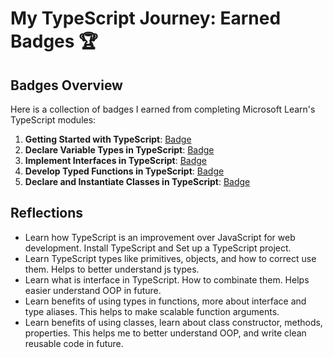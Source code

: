 # My TypeScript Journey: Earned Badges 🏆

## Badges Overview

Here is a collection of badges I earned from completing Microsoft Learn's TypeScript modules:

1. **Getting Started with TypeScript**: [Badge](https://learn.microsoft.com/en-us/users/into0/achievements/n7978acf)
2. **Declare Variable Types in TypeScript**: [Badge](https://learn.microsoft.com/en-us/users/into0/achievements/hygrv5z8)
3. **Implement Interfaces in TypeScript**: [Badge](https://learn.microsoft.com/en-us/users/into0/achievements/fzu2juvx)
4. **Develop Typed Functions in TypeScript**: [Badge](https://learn.microsoft.com/en-us/users/into0/achievements/9nsfbsqu)
5. **Declare and Instantiate Classes in TypeScript**: [Badge](https://learn.microsoft.com/en-us/users/into0/achievements/wace5chn)

## Reflections

- Learn how TypeScript is an improvement over JavaScript for web development. Install TypeScript and Set up a TypeScript project.
- Learn TypeScript types like primitives, objects, and how to correct use them. Helps to better understand js types.
- Learn what is interface in TypeScript. How to combinate them. Helps easier understand OOP in future.
- Learn benefits of using types in functions, more about interface and type aliases. This helps to make scalable function arguments.
- Learn benefits of using classes, learn about class constructor, methods, properties. This helps me to better understand OOP, and write clean reusable code in future.